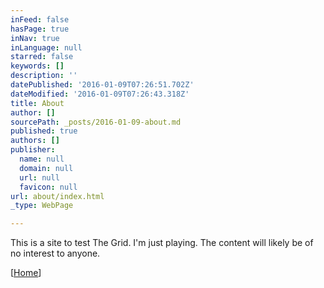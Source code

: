 ```yaml
---
inFeed: false
hasPage: true
inNav: true
inLanguage: null
starred: false
keywords: []
description: ''
datePublished: '2016-01-09T07:26:51.702Z'
dateModified: '2016-01-09T07:26:43.318Z'
title: About
author: []
sourcePath: _posts/2016-01-09-about.md
published: true
authors: []
publisher:
  name: null
  domain: null
  url: null
  favicon: null
url: about/index.html
_type: WebPage

---
```

This is a site to test The Grid. I'm just playing. The content will likely be of no interest to anyone.

\[[Home][0]\]

[0]: https://thegrid.ai/test001/